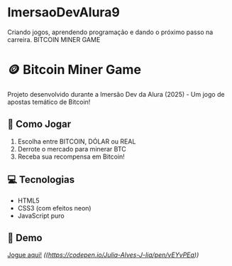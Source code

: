 # ImersaoDevAlura9
Criando jogos, aprendendo programação e dando o próximo passo na carreira.
BITCOIN MINER GAME 

# 🪙 Bitcoin Miner Game

Projeto desenvolvido durante a Imersão Dev da Alura (2025) - Um jogo de apostas temático de Bitcoin!

## 🚀 Como Jogar
1. Escolha entre BITCOIN, DÓLAR ou REAL
2. Derrote o mercado para minerar BTC
3. Receba sua recompensa em Bitcoin!

## 💻 Tecnologias
- HTML5
- CSS3 (com efeitos neon)
- JavaScript puro

## 🔗 Demo
[Jogue aqui!](#) *((https://codepen.io/Julia-Alves-J-lia/pen/vEYvPEa))*
